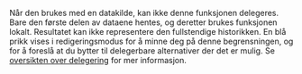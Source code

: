 
Når den brukes med en datakilde, kan ikke denne funksjonen delegeres. Bare den første delen av dataene hentes, og deretter brukes funksjonen lokalt. Resultatet kan ikke representere den fullstendige historikken.  En blå prikk vises i redigeringsmodus for å minne deg på denne begrensningen, og for å foreslå at du bytter til delegerbare alternativer der det er mulig. Se [oversikten over delegering](../maker/canvas-apps/delegation-overview.md) for mer informasjon.

